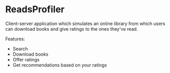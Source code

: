 # ReadsProfiler
Client-server application which simulates an online library from which users can download books and give ratings to the ones they've read.

Features:
 - Search
 - Download books
 - Offer ratings
 - Get recommendations based on your ratings
